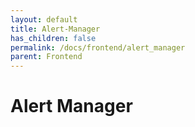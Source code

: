 ```yaml
---
layout: default
title: Alert-Manager
has_children: false
permalink: /docs/frontend/alert_manager
parent: Frontend
---
```


# Alert Manager